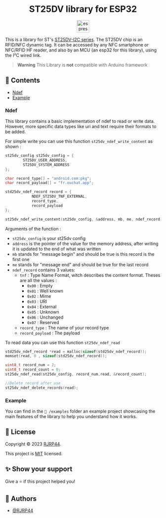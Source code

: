 <h1 align="center"> ST25DV library for ESP32  </h1>
<p align="center">
<img align="center" src="https://seeklogo.com/images/E/espressif-systems-logo-1350B9E771-seeklogo.com.png" alt="espressif logo" width="40">
</p>

This is a library for ST's [ST25DV-I2C series](https://www.st.com/en/nfc/st25dv-i2c-series-dynamic-nfc-tags.html). The ST25DV chip is an RFID/NFC dynamic tag. It can be accessed by any NFC smartphone or NFC/RFID HF reader, and also by an MCU (an esp32 for this library), using the I²C wired link.  


> **Warning**
> This Library is **not** compatible with Arduino framework

## 📌 Contents
* [Ndef](#ndef)
* [Example](#example)
### Ndef
This library contains a basic implementation of ndef to read or write data. However, more specific data types like uri and text require their formats to be added.

For simple write you can use this function `st25dv_ndef_write_content` as shown :
```c
st25dv_config st25dv_config = {
        ST25DV_USER_ADDRESS,
        ST25DV_SYSTEM_ADDRESS
};

char record_type[] = "android.com:pkg";
char record_payload[] = "fr.ouchat.app";

std25dv_ndef_record record = {
            NDEF_ST25DV_TNF_EXTERNAL,
            record_type,
            record_payload
};

st25dv_ndef_write_content(st25dv_config, &address, mb, me, ndef_record);
```
Arguments of the function :
- `st25dv_config` is your st25dv config
- `address` is the pointer of the value for the memory address, after writing it is updated to the end of what was written
- `mb` stands for "message begin" and should be true is this record is the first one
- `me` stands for "message end" and should be true for the last record
- `ndef_record` contains 3 values:
  - `tnf` : Type Name Format, witch describes the content format. Theses are all the values :
    - `0x00` : Empty
    - `0x01` : Well known
    - `0x02` : Mime
    - `0x03` : URI
    - `0x04` : External
    - `0x05` : Unknown
    - `0x06` : Unchanged
    - `0x07` : Reserved
  - `record_type` : The name of your record type 
  - `record_payload` : The payload

To read data you can use this function `st25dv_ndef_read`

```c
std25dv_ndef_record *read = malloc(sizeof(std25dv_ndef_record));
memset(read, 0 , sizeof(std25dv_ndef_record));

uint8_t record_num = 2;
uint8_t record_count = 0;
st25dv_ndef_read(st25dv_config, record_num,read, &record_count);

//Delete record after use
st25dv_ndef_delete_records(read);
```
### Example
You can find in the `📁 /examples` folder an example project showcasing the main features of the library to help you understand how it works.

## 📝 License

Copyright © 2023 [RJRP44](https://www.github.com/RJRP44).

This project is [MIT](https://opensource.org/license/mit/) licensed.

## ✨ Show your support

Give a ⭐️ if this project helped you!

## 👤 Authors

- [@RJRP44](https://www.github.com/RJRP44)